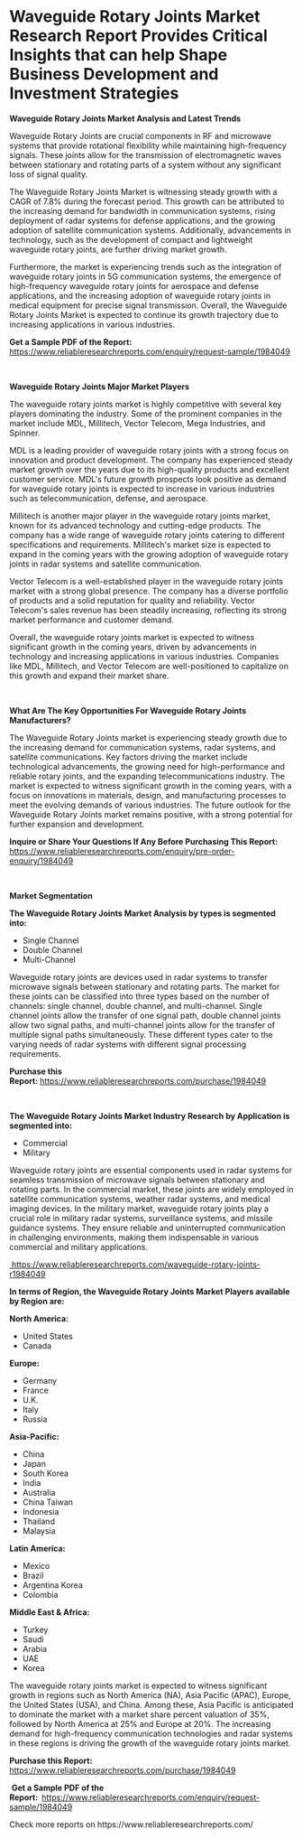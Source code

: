 <p><h1>Waveguide Rotary Joints Market Research Report Provides Critical Insights that can help Shape Business Development and Investment Strategies</h1></p><p><strong>Waveguide Rotary Joints Market Analysis and Latest Trends</strong></p>
<p><p>Waveguide Rotary Joints are crucial components in RF and microwave systems that provide rotational flexibility while maintaining high-frequency signals. These joints allow for the transmission of electromagnetic waves between stationary and rotating parts of a system without any significant loss of signal quality.</p><p>The Waveguide Rotary Joints Market is witnessing steady growth with a CAGR of 7.8% during the forecast period. This growth can be attributed to the increasing demand for bandwidth in communication systems, rising deployment of radar systems for defense applications, and the growing adoption of satellite communication systems. Additionally, advancements in technology, such as the development of compact and lightweight waveguide rotary joints, are further driving market growth.</p><p>Furthermore, the market is experiencing trends such as the integration of waveguide rotary joints in 5G communication systems, the emergence of high-frequency waveguide rotary joints for aerospace and defense applications, and the increasing adoption of waveguide rotary joints in medical equipment for precise signal transmission. Overall, the Waveguide Rotary Joints Market is expected to continue its growth trajectory due to increasing applications in various industries.</p></p>
<p><strong>Get a Sample PDF of the Report:&nbsp;</strong> <a href="https://www.reliableresearchreports.com/enquiry/request-sample/1984049">https://www.reliableresearchreports.com/enquiry/request-sample/1984049</a></p>
<p>&nbsp;</p>
<p><strong>Waveguide Rotary Joints Major Market Players</strong></p>
<p><p>The waveguide rotary joints market is highly competitive with several key players dominating the industry. Some of the prominent companies in the market include MDL, Millitech, Vector Telecom, Mega Industries, and Spinner.</p><p>MDL is a leading provider of waveguide rotary joints with a strong focus on innovation and product development. The company has experienced steady market growth over the years due to its high-quality products and excellent customer service. MDL's future growth prospects look positive as demand for waveguide rotary joints is expected to increase in various industries such as telecommunication, defense, and aerospace.</p><p>Millitech is another major player in the waveguide rotary joints market, known for its advanced technology and cutting-edge products. The company has a wide range of waveguide rotary joints catering to different specifications and requirements. Millitech's market size is expected to expand in the coming years with the growing adoption of waveguide rotary joints in radar systems and satellite communication.</p><p>Vector Telecom is a well-established player in the waveguide rotary joints market with a strong global presence. The company has a diverse portfolio of products and a solid reputation for quality and reliability. Vector Telecom's sales revenue has been steadily increasing, reflecting its strong market performance and customer demand.</p><p>Overall, the waveguide rotary joints market is expected to witness significant growth in the coming years, driven by advancements in technology and increasing applications in various industries. Companies like MDL, Millitech, and Vector Telecom are well-positioned to capitalize on this growth and expand their market share.</p></p>
<p>&nbsp;</p>
<p><strong>What Are The Key Opportunities For Waveguide Rotary Joints Manufacturers?</strong></p>
<p><p>The Waveguide Rotary Joints market is experiencing steady growth due to the increasing demand for communication systems, radar systems, and satellite communications. Key factors driving the market include technological advancements, the growing need for high-performance and reliable rotary joints, and the expanding telecommunications industry. The market is expected to witness significant growth in the coming years, with a focus on innovations in materials, design, and manufacturing processes to meet the evolving demands of various industries. The future outlook for the Waveguide Rotary Joints market remains positive, with a strong potential for further expansion and development.</p></p>
<p><strong>Inquire or Share Your Questions If Any Before Purchasing This Report:</strong> <a href="https://www.reliableresearchreports.com/enquiry/pre-order-enquiry/1984049">https://www.reliableresearchreports.com/enquiry/pre-order-enquiry/1984049</a></p>
<p>&nbsp;</p>
<p><strong>Market Segmentation</strong></p>
<p><strong>The Waveguide Rotary Joints Market Analysis by types is segmented into:</strong></p>
<p><ul><li>Single Channel</li><li>Double Channel</li><li>Multi-Channel</li></ul></p>
<p><p>Waveguide rotary joints are devices used in radar systems to transfer microwave signals between stationary and rotating parts. The market for these joints can be classified into three types based on the number of channels: single channel, double channel, and multi-channel. Single channel joints allow the transfer of one signal path, double channel joints allow two signal paths, and multi-channel joints allow for the transfer of multiple signal paths simultaneously. These different types cater to the varying needs of radar systems with different signal processing requirements.</p></p>
<p><strong>Purchase this Report:&nbsp;</strong><a href="https://www.reliableresearchreports.com/purchase/1984049">https://www.reliableresearchreports.com/purchase/1984049</a></p>
<p>&nbsp;</p>
<p><strong>The Waveguide Rotary Joints Market Industry Research by Application is segmented into:</strong></p>
<p><ul><li>Commercial</li><li>Military</li></ul></p>
<p><p>Waveguide rotary joints are essential components used in radar systems for seamless transmission of microwave signals between stationary and rotating parts. In the commercial market, these joints are widely employed in satellite communication systems, weather radar systems, and medical imaging devices. In the military market, waveguide rotary joints play a crucial role in military radar systems, surveillance systems, and missile guidance systems. They ensure reliable and uninterrupted communication in challenging environments, making them indispensable in various commercial and military applications.</p></p>
<p><a href="https://www.reliableresearchreports.com/waveguide-rotary-joints-r1984049">&nbsp;https://www.reliableresearchreports.com/waveguide-rotary-joints-r1984049</a></p>
<p><strong>In terms of Region, the Waveguide Rotary Joints Market Players available by Region are:</strong></p>
<p>
    <p> <strong> North America: </strong>
        <ul>
            <li>United States</li>
            <li>Canada</li>
        </ul>
        </p> 
    <p> <strong> Europe: </strong>
        <ul>
            <li>Germany</li>
            <li>France</li>
            <li>U.K.</li>
            <li>Italy</li>
            <li>Russia</li>
        </ul>
        </p> 
    <p> <strong> Asia-Pacific: </strong>
        <ul>
            <li>China</li>
            <li>Japan</li>
            <li>South Korea</li>
            <li>India</li>
            <li>Australia</li>
            <li>China Taiwan</li>
            <li>Indonesia</li>
            <li>Thailand</li>
            <li>Malaysia</li>
        </ul>
        </p> 
    <p> <strong> Latin America: </strong>
        <ul>
            <li>Mexico</li>
            <li>Brazil</li>
            <li>Argentina Korea</li>
            <li>Colombia</li>
        </ul>
        </p> 
    <p> <strong> Middle East & Africa: </strong>
        <ul>
            <li>Turkey</li>
            <li>Saudi</li>
            <li>Arabia</li>
            <li>UAE</li>
            <li>Korea</li>
        </ul>
    </p>
    </p>
<p><p>The waveguide rotary joints market is expected to witness significant growth in regions such as North America (NA), Asia Pacific (APAC), Europe, the United States (USA), and China. Among these, Asia Pacific is anticipated to dominate the market with a market share percent valuation of 35%, followed by North America at 25% and Europe at 20%. The increasing demand for high-frequency communication technologies and radar systems in these regions is driving the growth of the waveguide rotary joints market.</p></p>
<p><strong>Purchase this Report: </strong><a href="https://www.reliableresearchreports.com/purchase/1984049">https://www.reliableresearchreports.com/purchase/1984049</a></p>
<p>&nbsp;<strong>Get a Sample PDF of the Report:&nbsp;&nbsp;</strong><a href="https://www.reliableresearchreports.com/enquiry/request-sample/1984049">https://www.reliableresearchreports.com/enquiry/request-sample/1984049</a></p>
<p><strong></strong></p>
<p>Check more reports on https://www.reliableresearchreports.com/</p>